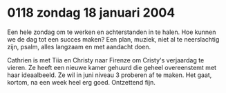 # 0118 zondag 18 januari 2004
Een hele zondag om te werken en achterstanden in te halen. Hoe kunnen we de dag tot een succes maken? Een plan, muziek, niet al te neerslachtig zijn, psalm, alles langzaam en met aandacht doen.

Cathrien is met Tiia en Christy naar Firenze om Cristy's verjaardag te vieren. Ze heeft een nieuwe kamer gehuurd die geheel overeenstemt met haar ideaalbeeld. Ze wil in juni niveau 3 proberen af te maken. Het gaat, kortom, na een week heel erg goed. Ontzettend fijn.